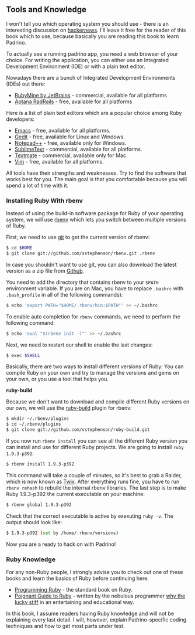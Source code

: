 ## Tools and Knowledge

I won't tell you which operating system you should use - there is an interesting discussion on
[hackernews](http://news.ycombinator.com/item?id=3786674 "hackernews"). I'll leave it free for the reader of this book
which to use, because basically you are reading this book to learn Padrino.


To actually see a running padrino app, you need a web browser of your choice.  For writing the application, you can
either use an Integrated Development Environment (IDE) or with a plain text editor.


Nowadays there are a bunch of Integrated Development Environments (IDEs) out there:


- [RubyMine by JetBrains](http://www.jetbrains.com/ruby/ "RubyMine") - commercial, available for all platforms
- [Aptana RadRails](http://www.aptana.com/products/radrails "Aptana RadRails") - free, available for all platforms


Here is a list of plain text editors which are a popular choice among Ruby developers:


- [Emacs](http://www.gnu.org/s/emacs/ "Emacs") - free, available for all platforms.
- [Gedit](http://projects.gnome.org/gedit/ "Gedit") - free, available for Linux and Windows.
- [Notepad++](http://notepad-plus-plus.org/ "Notepad ++") - free, available only for Windows.
- [SublimeText](http://www.sublimetext.com "SublimeText") - commercial, available for all platforms.
- [Textmate](http://macromates.com/ "Textmate") - commercial, available only for Mac.
- [Vim](http://www.vim.org/ "Vim") - free, available for all platforms.


All tools have their strengths and weaknesses. Try to find the software that works best for you. The main goal is that
you comfortable because you will spend a lot of time with it.


### Installing Ruby With rbenv

Instead of using the build-in software package for Ruby of your operating system, we will use
[rbenv](https://github.com/sstephenson/rbenv/ "rbenv") which lets you switch between multiple versions of Ruby.


First, we need to use [git](http://git-scm.org) to get the current version of rbenv:


```bash
$ cd $HOME
$ git clone git://github.com/sstephenson/rbenv.git .rbenv
```


In case you shouldn't want to use git, you can also download the latest version as a zip file from
[Github](http://github.com).


You need to add the directory that contains rbenv to your `$PATH` environment variable.  If you are on Mac, you have to
replace `.bashrc` with `.bash_profile` in all of the following commands):


```bash
$ echo 'export PATH="$HOME/.rbenv/bin:$PATH"' >> ~/.bashrc
```


To enable auto completion for `rbenv` commands, we need to perform the following command:


```bash
$ echo 'eval "$(rbenv init -)"' >> ~/.bashrc
```


Next, we need to restart our shell to enable the last changes:


```bash
$ exec $SHELL
```


Basically, there are two ways to install different versions of Ruby: You can compile Ruby on your
own and try to manage the versions and gems on your own, or you use a tool that helps you.


**ruby-build**

Because we don't want to download and compile different Ruby versions on our own, we will use the
[ruby-build](https://github.com/sstephenson/ruby-build "ruby-build") plugin for rbenv:


```bash
$ mkdir ~/.rbenv/plugins
$ cd ~/.rbenv/plugins
$ git clone git://github.com/sstephenson/ruby-build.git
```


If you now run `rbenv install` you can see all the different Ruby version you can install and use for different Ruby
projects. We are going to install `ruby 1.9.3-p392`:


```bash
$ rbenv install 1.9.3-p392
```


This command will take a couple of minutes, so it's best to grab a Raider, which is now known as
[Twix](http://en.wikipedia.org/wiki/Twix "Twix").  After everything runs fine, you have to run `rbenv rehash` to rebuild
the internal rbenv libraries. The last step is to make Ruby 1.9.3-p392 the current executable on your machine:


```bash
$ rbenv global 1.9.3-p392
```


Check that the correct executable is active by exexuting `ruby -v`. The output should look like:


```bash
$ 1.9.3-p392 (set by /home/.rbenv/versions)
```


Now you are a ready to hack on with Padrino!



### Ruby Knowledge

For any non-Ruby people, I strongly advise you to check out one of these books and learn the basics of Ruby before
continuing here.


- [Programming Ruby](http://pragprog.com/book/ruby3/programming-ruby-1-9 "Programming Ruby") - the
  standard book on Ruby.
- [Poignant Guide to Ruby](http://www.scribd.com/doc/8545174/Whys-Poignant-Guide-to-Ruby "Poignant Guide To Ruby") -
  written by the nebulous programmer [why the lucky stiff](http://en.wikipedia.org/wiki/Why_the_lucky_stiff "Stiff") in
  an entertaining and educational way.


In this book, I assume readers having Ruby knowledge and will not be explaining every last detail. I will, however,
explain Padrino-specific coding techniques and how to get most parts under test.


